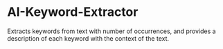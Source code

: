 # AI-Keyword-Extractor
Extracts keywords from text with number of occurrences, and provides a description of each keyword with the context of the text. 
